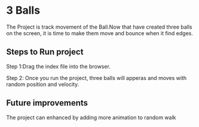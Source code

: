 # 3 Balls

The Project is track movement of the Ball.Now that have created three balls on the screen, it is time to make them move and bounce
when it find edges.

## Steps to Run project

Step 1:Drag the index file into the browser.

Step 2: Once you run the project, three balls will apperas and moves with random position and velocity.

## Future improvements

The project can enhanced by adding more animation to random walk
